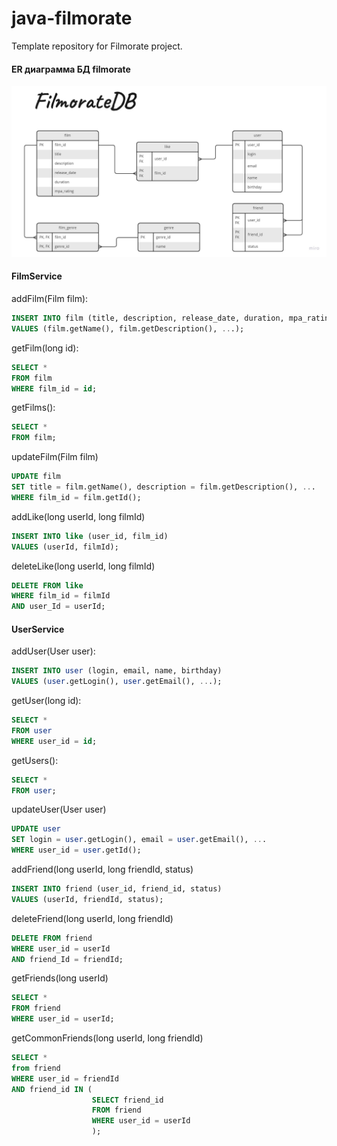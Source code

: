 # java-filmorate
Template repository for Filmorate project.

#### ER диаграмма БД filmorate

<img title="ER diagram" alt="ER diagram" src="/images/Entity Relationship Diagram.jpg">

#### FilmService

addFilm(Film film):
``` sql
INSERT INTO film (title, description, release_date, duration, mpa_rating, genre_id)
VALUES (film.getName(), film.getDescription(), ...);
```

getFilm(long id):

``` sql
SELECT * 
FROM film
WHERE film_id = id;
```

getFilms():

``` sql
SELECT * 
FROM film;
```

updateFilm(Film film)

``` sql
UPDATE film
SET title = film.getName(), description = film.getDescription(), ...
WHERE film_id = film.getId();
```

addLike(long userId, long filmId)
``` sql
INSERT INTO like (user_id, film_id)
VALUES (userId, filmId);
```

deleteLike(long userId, long filmId)
``` sql
DELETE FROM like
WHERE film_id = filmId
AND user_Id = userId;
```

#### UserService

addUser(User user):
``` sql
INSERT INTO user (login, email, name, birthday)
VALUES (user.getLogin(), user.getEmail(), ...);
```

getUser(long id):

``` sql
SELECT * 
FROM user
WHERE user_id = id;
```

getUsers():

``` sql
SELECT * 
FROM user;
```

updateUser(User user)

``` sql
UPDATE user
SET login = user.getLogin(), email = user.getEmail(), ...
WHERE user_id = user.getId();
```

addFriend(long userId, long friendId, status)

``` sql
INSERT INTO friend (user_id, friend_id, status)
VALUES (userId, friendId, status);
```

deleteFriend(long userId, long friendId)

``` sql
DELETE FROM friend
WHERE user_id = userId
AND friend_Id = friendId;
```

getFriends(long userId)

``` sql
SELECT * 
FROM friend
WHERE user_id = userId;
```

getCommonFriends(long userId, long friendId)

``` sql
SELECT *
from friend
WHERE user_id = friendId
AND friend_id IN (
                  SELECT friend_id 
                  FROM friend
                  WHERE user_id = userId
                  );
```